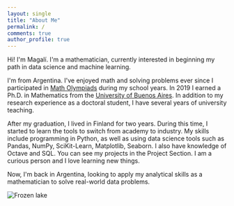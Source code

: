 ```yaml
---
layout: single
title: "About Me"
permalink: /
comments: true
author_profile: true
---
```


Hi! I'm Magalí. I'm a mathematician, currently interested in beginning my path in data science and machine learning. 

I'm from Argentina. I've enjoyed math and solving problems ever since I participated in [Math Olympiads](https://oma.org.ar) during my school years. 
In 2019 I earned a Ph.D. in Mathematics from the [University of Buenos Aires](https://web.dm.uba.ar/). In addition to my research experience as a 
doctoral student, I have several years of university teaching.

After my graduation, I lived in Finland for two years. During this time, I started to learn the tools to switch from academy to industry. My skills include programming in Python, as well as using data science tools such as Pandas, NumPy, SciKit-Learn, Matplotlib, Seaborn. I also have knowledge of Octave and SQL. You can see my projects in the Project Section. I am a curious person and I love learning new things.

Now, I'm back in Argentina, looking to apply my analytical skills as a mathematician to solve real-world data problems.

![Frozen lake](/others/lake.JPG)
